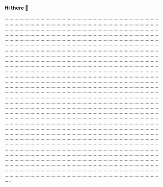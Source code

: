 ### Hi there 👋

.........................................................................................................................................................................................................................................................................................................................................................................................................................................................................................................................................................................................................................................................................................................................................................................................................................................................................................................................................................................................................................................................................................................................................................................................................................................................................................................................................................................................................................................................................................................................................................................................................................................................................................................................................................................................................................................................................................................................................................................................................................................................................................................................................................................................................................................................................................................................................................................................................................................................................................................................................................................................................................................................................................................................................................................................................................................................................................................................................................................................................................................................................................................................................................................................................................................................................................................................................................................................................................................................................................................................................................................................................................................................................................................................................................................................................................................................................................................................................................................................................